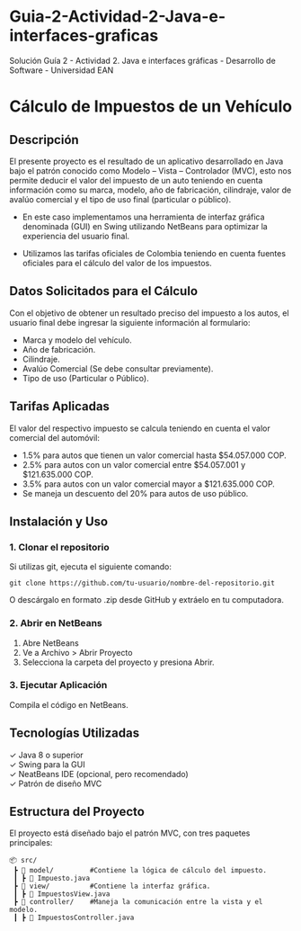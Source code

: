 # Guia-2-Actividad-2-Java-e-interfaces-graficas
 Solución Guía 2 - Actividad 2. Java e interfaces gráficas - Desarrollo de Software - Universidad EAN

# Cálculo de Impuestos de un Vehículo

## Descripción
El presente proyecto es el resultado de un aplicativo desarrollado en Java bajo el patrón conocido como Modelo – Vista – Controlador (MVC), esto nos permite deducir el valor del impuesto de un auto teniendo en cuenta información como su marca, modelo, año de fabricación, cilindraje, valor de avalúo comercial y el tipo de uso final (particular o público).

- En este caso implementamos una herramienta de interfaz gráfica denominada (GUI) en Swing utilizando NetBeans para optimizar la experiencia del usuario final.

- Utilizamos las tarifas oficiales de Colombia teniendo en cuenta fuentes oficiales para el cálculo del valor de los impuestos.
 
## Datos Solicitados para el Cálculo
Con el objetivo de obtener un resultado preciso del impuesto a los autos, el usuario final debe ingresar la siguiente información al formulario:
 
- Marca y modelo del vehículo.  
- Año de fabricación.  
- Cilindraje.  
- Avalúo Comercial (Se debe consultar previamente).  
- Tipo de uso (Particular o Público).  

## Tarifas Aplicadas
El valor del respectivo impuesto se calcula teniendo en cuenta el valor comercial del automóvil:
 
- 1.5% para autos que tienen un valor comercial hasta $54.057.000 COP.  
- 2.5% para autos con un valor comercial entre $54.057.001 y $121.635.000 COP.  
- 3.5% para autos con un valor comercial mayor a $121.635.000 COP.  
- Se maneja un descuento del 20% para autos de uso público.  
 
## Instalación y Uso

### 1. Clonar el repositorio
Si utilizas git, ejecuta el siguiente comando:
```
git clone https://github.com/tu-usuario/nombre-del-repositorio.git
```
O descárgalo en formato .zip desde GitHub y extráelo en tu computadora.
 
### 2. Abrir en NetBeans

1. Abre NetBeans
2. Ve a Archivo > Abrir Proyecto
3. Selecciona la carpeta del proyecto y presiona Abrir.

### 3. Ejecutar Aplicación
Compila el código en NetBeans.

## Tecnologías Utilizadas
✓ Java 8 o superior  
✓ Swing para la GUI  
✓ NeatBeans IDE (opcional, pero recomendado)  
✓ Patrón de diseño MVC  
 
## Estructura del Proyecto
El proyecto está diseñado bajo el patrón MVC, con tres paquetes principales:
```
📦 src/
 ┣ 📂 model/         #Contiene la lógica de cálculo del impuesto.
 ┃ ┣ 📜 Impuesto.java
 ┣ 📂 view/          #Contiene la interfaz gráfica.
 ┃ ┣ 📜 ImpuestosView.java
 ┣ 📂 controller/    #Maneja la comunicación entre la vista y el modelo.
 ┃ ┣ 📜 ImpuestosController.java
```
